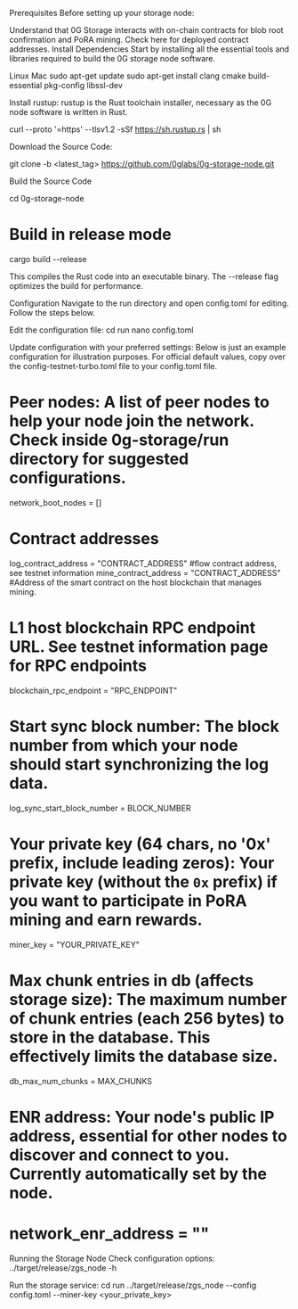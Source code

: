 Prerequisites
Before setting up your storage node:

Understand that 0G Storage interacts with on-chain contracts for blob root confirmation and PoRA mining.
Check here for deployed contract addresses.
Install Dependencies
Start by installing all the essential tools and libraries required to build the 0G storage node software.

Linux
Mac
sudo apt-get update
sudo apt-get install clang cmake build-essential pkg-config libssl-dev

Install rustup: rustup is the Rust toolchain installer, necessary as the 0G node software is written in Rust.

curl --proto '=https' --tlsv1.2 -sSf https://sh.rustup.rs | sh

Download the Source Code:

git clone -b <latest_tag> https://github.com/0glabs/0g-storage-node.git

Build the Source Code

cd 0g-storage-node

# Build in release mode
cargo build --release

This compiles the Rust code into an executable binary. The --release flag optimizes the build for performance.

Configuration
Navigate to the run directory and open config.toml for editing. Follow the steps below.

Edit the configuration file:
cd run
nano config.toml

Update configuration with your preferred settings:
Below is just an example configuration for illustration purposes. For official default values, copy over the config-testnet-turbo.toml file to your config.toml file.

# Peer nodes: A list of peer nodes to help your node join the network. Check inside 0g-storage/run directory for suggested configurations.
network_boot_nodes = []

# Contract addresses
log_contract_address = "CONTRACT_ADDRESS" #flow contract address, see testnet information
mine_contract_address = "CONTRACT_ADDRESS" #Address of the smart contract on the host blockchain that manages mining.

# L1 host blockchain RPC endpoint URL. See testnet information page for RPC endpoints
blockchain_rpc_endpoint = "RPC_ENDPOINT"

# Start sync block number: The block number from which your node should start synchronizing the log data.
log_sync_start_block_number = BLOCK_NUMBER

# Your private key (64 chars, no '0x' prefix, include leading zeros): Your private key (without the `0x` prefix) if you want to participate in PoRA mining and earn rewards.
miner_key = "YOUR_PRIVATE_KEY"

# Max chunk entries in db (affects storage size): The maximum number of chunk entries (each 256 bytes) to store in the database. This effectively limits the database size.
db_max_num_chunks = MAX_CHUNKS

# ENR address: Your node's public IP address, essential for other nodes to discover and connect to you. Currently automatically set by the node.
# network_enr_address = ""


Running the Storage Node
Check configuration options:
../target/release/zgs_node -h

Run the storage service:
cd run
../target/release/zgs_node --config config.toml --miner-key <your_private_key>
